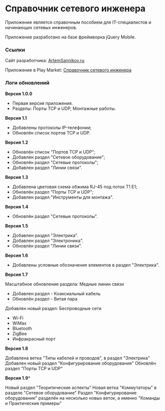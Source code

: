 # Справочник сетевого инженера

Приложение является справочным пособием для IT-специалистов и начинающих сетевых инженеров.

Приложение разработано на базе фреймворка jQuery Mobile.

### Ссылки

Сайт разработчика: [ArtemSannikov.ru](http://artemsannikov.ru)

Приложение в Play Market: [Справочник сетевого инженера](https://play.google.com/store/apps/details?id=network.engineer)

### Логи обновлений

**Версия 1.0.0**

* Первая версия приложения.
* Разделы: Порты TCP и UDP, Монтажные работы.

**Версия 1.1**

* Добавлены протоколы IP-телефонии;
* Обновлён список портов TCP и UDP.

**Версия 1.2**

* Обновлён список "Портов TCP и UDP";
* Добавлен раздел "Сетевое оборудование";
* Обновлён раздел "Сетевые протоколы";
* Добавлен раздел "Линии связи".

**Версия 1.3**

* Добавлена цветовая схема обжима RJ-45 под поток T1 E1;
* Обновлён раздел "Порты TCP и UDP";
* Добавлен раздел "Инструменты для монтажа".

**Версия 1.4**

* Обновлён раздел "Сетевые протоколы".

**Версия 1.5**

* Добавлен раздел "Электрика".
* Добавлен раздел "Электроника".
* Обновлён раздел "Линии связи".

**Версия 1.6**

* Добавлены условные обозначения элементов в раздел "Электрика".

**Версия 1.7**

Масштабное обновление раздела: Медные линии связи
* Добавлен раздел - Коаксиальный кабель
* Обновлён раздел - Витая пара

Добавлен новый раздел: Беспроводные сети
* Wi-Fi
* WiMax
* Bluetooth
* ZigBee
* Инфракрасный порт


**Версия 1.8**

Добавлена ветка "Типы кабелей и проводов", в раздел "Электрика"
Добавлен новый раздел "Конфигурирование оборудования"
Обновлён раздел "Порты TCP и UDP"

**Версия 1.9***

Новый раздел "Теоритические аспекты"
Новая ветка "Коммутаторы" в разделе "Сетевое оборудование"
Раздел "Конфигурирование оборудование" разделён на несколько новых веток, а именно "Команды и Практические примеры"